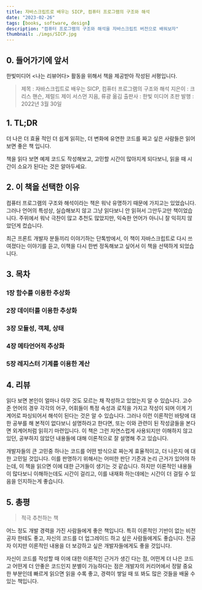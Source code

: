 ```yaml
---
title: 자바스크립트로 배우는 SICP, 컴퓨터 프로그램의 구조와 해석
date: "2023-02-26"
tags: [books, software, design]
description: "컴퓨터 프로그램의 구조와 해석을 자바스크립트 버전으로 배워보자"
thumbnail: ./imgs/SICP.jpg
---
```


## 0. 들어가기에 앞서

한빛미디어 <나는 리뷰어다> 활동을 위해서 책을 제공받아 작성된 서평입니다.

> 제목 : 자바스크립트로 배우는 SICP, 컴퓨터 프로그램의 구조와 해석
> 지은이 : 크리스 핸슨, 제럴드 제이 서스먼 지음, 류광 옮김
> 출판사 : 한빛 미디어
> 초판 발행 : 2022년 3월 30일

## 1. TL;DR

더 나은 더 효율 적인 더 쉽게 읽히는, 더 변화에 유연한 코드를 짜고 싶은 사람들은 읽어 보면 좋은 책 입니다.

책을 읽다 보면 예제 코드도 작성해보고, 고민할 시간이 많아지게 되다보니, 읽을 때 시간이 소요가 된다는 것은 알아두세요.

## 2. 이 책을 선택한 이유

컴퓨터 프로그램의 구조와 해석이라는 책은 워낙 유명하기 때문에 가지고는 있었습니다. 그러나 언어의 특성상, 실습해보지 않고 그냥 읽다보니 안 읽혀서 그만두고만 책이었습니다. 주위에서 워낙 극찬이 많고 추천도 많았지만, 익숙한 언어가 아니니 잘 익히지 않았던게 컸습니다.

최근 프론트 개발자 분들끼리 이야기하는 단톡방에서, 이 책이 자바스크립트로 다시 쓰여졌다는 이야기를 듣고, 이책을 다시 한번 정독해보고 싶어서 이 책을 선택하게 되었습니다.

## 3. 목차

### 1장 함수를 이용한 추상화

### 2장 데이터를 이용한 추상화

### 3장 모듈성, 객체, 상태

### 4장 메타언어적 추상화

### 5장 레지스터 기계를 이용한 계산

## 4. 리뷰

읽다 보면 본인이 얼마나 아무 것도 모르는 채 작성하고 있었는지 알 수 있습니다. 고수준 언어의 경우 각각의 어구, 어휘들이 특정 속성과 로직을 가지고 작성이 되며 이게 기계어로 파싱되어서 해석이 된다는 것은 알 수 있습니다. 그러나 이런 이론적인 바탕에 대한 공부를 해 본적이 없다보니 설명하라고 한다면, 또는 이와 관련이 된 작성글들을 본다면 외계어처럼 읽히기 마련입니다. 이 책은 그런 자연스럽게 사용되지만 이해하지 않고 있던, 공부하지 않았던 내용들에 대해 이론적으로 잘 설명해 주고 있습니다.

개발자들의 큰 고민중 하나는 코드를 어떤 방식으로 짜는게 효율적이고, 더 나은지 에 대한 고민일 것입니다. 이를 판명하기 위해서는 어떠한 판단 기준과 논리 근거가 있어야 하는데, 이 책을 읽으면 이에 대한 근거들이 생기는 것 같습니다. 하지만 이론적인 내용들이 많다보니 이해하는데도 시간이 걸리고, 이를 내재화 하는데에는 시간이 더 걸릴 수 있음을 인지하는게 좋습니다.

## 5. 총평

> 적극 추천하는 책

어느 정도 개발 경력을 가진 사람들에게 좋은 책입니다. 특히 이론적인 기반이 없는 비전공자 한테도 좋고, 자신의 코드를 더 업그레이드 하고 싶은 사람들에게도 좋습니다. 전공자 이지만 이론적인 내용을 더 보강하고 싶은 개발자들에게도 좋을 것입니다.

자신이 코드를 작성할 때 이에 대한 이론적인 근거가 생긴 다는 점, 어떤게 더 나은 코드고 어떤게 더 안좋은 코드인지 분별이 가능하다는 점은 개발자의 커리어에서 정말 중요한 부분인데 빠르게 읽으면 읽을 수록 좋고, 경력이 쌓일 때 또 봐도 많은 것들을 배울 수 있는 책입니다.
